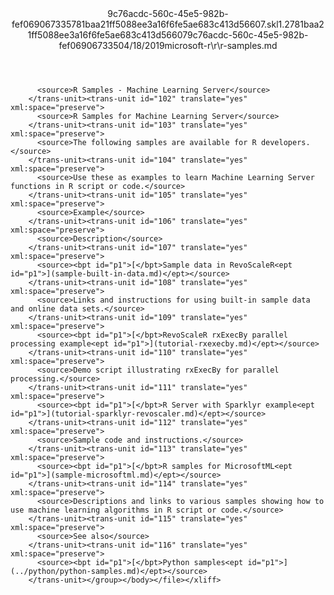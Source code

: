 <?xml version="1.0"?><xliff version="1.2" xmlns="urn:oasis:names:tc:xliff:document:1.2" xmlns:xsi="http://www.w3.org/2001/XMLSchema-instance" xsi:schemaLocation="urn:oasis:names:tc:xliff:document:1.2 xliff-core-1.2-transitional.xsd"><file datatype="xml" original="r-samples.md" source-language="en-US" target-language="en-US"><header><tool tool-id="mdxliff" tool-name="mdxliff" tool-version="1.0-d1654b2" tool-company="Microsoft" /><xliffext:skl_file_name xmlns:xliffext="urn:microsoft:content:schema:xliffextensions">9c76acdc-560c-45e5-982b-fef069067335781baa21ff5088ee3a16f6fe5ae683c413d56607.skl</xliffext:skl_file_name><xliffext:version xmlns:xliffext="urn:microsoft:content:schema:xliffextensions">1.2</xliffext:version><xliffext:ms.openlocfilehash xmlns:xliffext="urn:microsoft:content:schema:xliffextensions">781baa21ff5088ee3a16f6fe5ae683c413d56607</xliffext:ms.openlocfilehash><xliffext:ms.sourcegitcommit xmlns:xliffext="urn:microsoft:content:schema:xliffextensions">9c76acdc-560c-45e5-982b-fef069067335</xliffext:ms.sourcegitcommit><xliffext:ms.lasthandoff xmlns:xliffext="urn:microsoft:content:schema:xliffextensions">04/18/2019</xliffext:ms.lasthandoff><xliffext:ms.openlocfilepath xmlns:xliffext="urn:microsoft:content:schema:xliffextensions">microsoft-r\r\r-samples.md</xliffext:ms.openlocfilepath></header><body><group id="content" extype="content"><trans-unit id="101" translate="yes" xml:space="preserve" restype="x-metadata">
          <source>R Samples - Machine Learning Server</source>
        </trans-unit><trans-unit id="102" translate="yes" xml:space="preserve">
          <source>R Samples for Machine Learning Server</source>
        </trans-unit><trans-unit id="103" translate="yes" xml:space="preserve">
          <source>The following samples are available for R developers.</source>
        </trans-unit><trans-unit id="104" translate="yes" xml:space="preserve">
          <source>Use these as examples to learn Machine Learning Server functions in R script or code.</source>
        </trans-unit><trans-unit id="105" translate="yes" xml:space="preserve">
          <source>Example</source>
        </trans-unit><trans-unit id="106" translate="yes" xml:space="preserve">
          <source>Description</source>
        </trans-unit><trans-unit id="107" translate="yes" xml:space="preserve">
          <source><bpt id="p1">[</bpt>Sample data in RevoScaleR<ept id="p1">](sample-built-in-data.md)</ept></source>
        </trans-unit><trans-unit id="108" translate="yes" xml:space="preserve">
          <source>Links and instructions for using built-in sample data and online data sets.</source>
        </trans-unit><trans-unit id="109" translate="yes" xml:space="preserve">
          <source><bpt id="p1">[</bpt>RevoScaleR rxExecBy parallel processing example<ept id="p1">](tutorial-rxexecby.md)</ept></source>
        </trans-unit><trans-unit id="110" translate="yes" xml:space="preserve">
          <source>Demo script illustrating rxExecBy for parallel processing.</source>
        </trans-unit><trans-unit id="111" translate="yes" xml:space="preserve">
          <source><bpt id="p1">[</bpt>R Server with Sparklyr example<ept id="p1">](tutorial-sparklyr-revoscaler.md)</ept></source>
        </trans-unit><trans-unit id="112" translate="yes" xml:space="preserve">
          <source>Sample code and instructions.</source>
        </trans-unit><trans-unit id="113" translate="yes" xml:space="preserve">
          <source><bpt id="p1">[</bpt>R samples for MicrosoftML<ept id="p1">](sample-microsoftml.md)</ept></source>
        </trans-unit><trans-unit id="114" translate="yes" xml:space="preserve">
          <source>Descriptions and links to various samples showing how to use machine learning algorithms in R script or code.</source>
        </trans-unit><trans-unit id="115" translate="yes" xml:space="preserve">
          <source>See also</source>
        </trans-unit><trans-unit id="116" translate="yes" xml:space="preserve">
          <source><bpt id="p1">[</bpt>Python samples<ept id="p1">](../python/python-samples.md)</ept></source>
        </trans-unit></group></body></file></xliff>